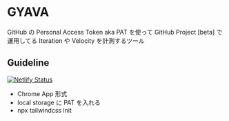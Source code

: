 # GYAVA
GitHub の Personal Access Token aka PAT を使って GitHub Project [beta] で運用してる Iteration や Velocity を計測するツール
## Guideline

[![Netlify Status](https://api.netlify.com/api/v1/badges/d5c5ade9-a328-4f44-a306-9861a4c54d1c/deploy-status)](https://app.netlify.com/sites/gyava/deploys)

- Chrome App 形式
- local storage に PAT を入れる
- npx tailwindcss init
